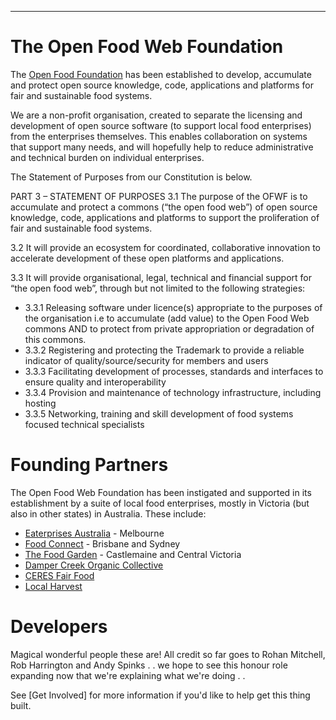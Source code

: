 ***
# The Open Food Web Foundation <a id="OFWF">

The [Open Food Foundation](www.openfoodweb.org/foundation) has been established to develop, accumulate and protect open source knowledge, code, applications and platforms for fair and sustainable food systems. 

We are a non-profit organisation, created to separate the licensing and development of open source software (to support local food enterprises) from the enterprises themselves. This enables collaboration on systems that support many needs, and will hopefully help to reduce administrative and technical burden on individual enterprises. 

The Statement of Purposes from our Constitution is below.

PART 3 – STATEMENT OF PURPOSES
3.1 The purpose of the OFWF is to accumulate and protect a commons (“the open food web”) of open source knowledge, code, applications and platforms to support the proliferation of fair and sustainable food systems.  

3.2 It will provide an ecosystem for coordinated, collaborative innovation to accelerate development of these open platforms and applications.

3.3 It will provide organisational, legal, technical and financial support for “the open food web”, through but not limited to the following strategies:
*  3.3.1	Releasing software under licence(s) appropriate to the purposes of the organisation i.e to accumulate (add value) to the Open Food Web commons AND to protect from private appropriation or degradation of this commons. 
*  3.3.2	Registering and protecting the Trademark to provide a reliable indicator of quality/source/security for members and users
*  3.3.3	Facilitating development of processes, standards and interfaces to ensure quality and interoperability 
*  3.3.4	Provision and maintenance of technology infrastructure, including hosting
*  3.3.5	Networking, training and skill development of food systems focused technical specialists

# Founding Partners <a id="Partners">

The Open Food Web Foundation has been instigated and supported in its establishment by a suite of local food enterprises, mostly in Victoria (but also in other states) in Australia. These include:
* [Eaterprises Australia](www.eaterprises.com.au) - Melbourne
* [Food Connect](www.foodconnect.com.au) - Brisbane and Sydney
* [The Food Garden](http://www.foodgarden.com.au/) - Castlemaine and Central Victoria
* [Damper Creek Organic Collective](http://www.michaelbgreen.com.au/community-supported-agriculture)
* [CERES Fair Food](http://www.ceresfairfood.org.au/)
* [Local Harvest](http://www.localharvest.org.au/)

# Developers <a id="Developers">

Magical wonderful people these are! All credit so far goes to Rohan Mitchell, Rob Harrington and Andy Spinks . . we hope to see this honour role expanding now that we're explaining what we're doing . . 

See [Get Involved] for more information if you'd like to help get this thing built. 